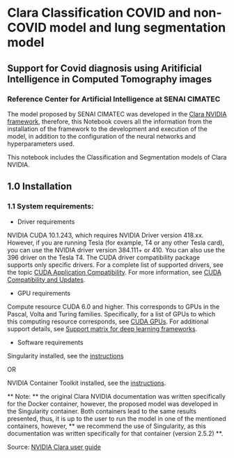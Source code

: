# Clara Classification COVID and non-COVID model and lung segmentation model

## Support for Covid diagnosis using Aritificial Intelligence in Computed Tomography images

### Reference Center for Artificial Intelligence at SENAI CIMATEC

The model proposed by SENAI CIMATEC was developed in the [Clara NVIDIA framework](https://www.nvidia.com/pt-br/healthcare/), therefore, this Notebook covers all the information from the installation of the framework to the development and execution of the model, in addition to the configuration of the neural networks and hyperparameters used.

This notebook includes the Classification and Segmentation models of Clara NVIDIA.

## 1.0 Installation


### 1.1 System requirements:
- Driver requirements

NVIDIA CUDA 10.1.243, which requires NVIDIA Driver version 418.xx. However, if you are running Tesla (for example, T4 or any other Tesla card), you can use the NVIDIA driver version 384.111+ or 410. You can also use the 396 driver on the Tesla T4. The CUDA driver compatibility package supports only specific drivers. For a complete list of supported drivers, see the topic [CUDA Application Compatibility](https://docs.nvidia.com/deploy/cuda-compatibility/index.html#cuda-application-compatibility). For more information, see [CUDA Compatibility and Updates](https://docs.nvidia.com/cuda/cuda-c-best-practices-guide/index.html#cuda-compatibility-and-upgrades).

- GPU requirements

Compute resource CUDA 6.0 and higher. This corresponds to GPUs in the Pascal, Volta and Turing families. Specifically, for a list of GPUs to which this computing resource corresponds, see [CUDA GPUs](https://developer.nvidia.com/cuda-gpus). For additional support details, see [Support matrix for deep learning frameworks](https://docs.nvidia.com/deeplearning/dgx/support-matrix/index.html).

- Software requirements

Singularity installed, see the [instructions](https://singularity.lbl.gov/all-releases)

OR

NVIDIA Container Toolkit installed, see the [instructions](https://github.com/NVIDIA/nvidia-docker).

** Note: ** the original Clara NVIDIA documentation was written specifically for the Docker container, however, the proposed model was developed in the Singularity container. Both containers lead to the same results presented, thus, it is up to the user to run the model in one of the mentioned containers, however, ** we recommend the use of Singularity, as this documentation was written specifically for that container (version 2.5.2) **.

Source: [NVIDIA Clara user guide](https://docs.nvidia.com/clara/tlt-mi/clara-train-sdk-v3.0/nvmidl/index.html)
